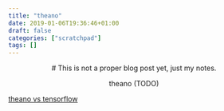 ```yaml
---
title: "theano"
date: 2019-01-06T19:36:46+01:00
draft: false
categories: ["scratchpad"]
tags: []
---
```


<center>
# This is not a proper blog post yet, just my notes.

theano (TODO)
</center>

[theano vs tensorflow](https://www.analyticsindiamag.com/tensorflow-vs-theano-researchers-prefer-artificial-intelligence-framework/)

